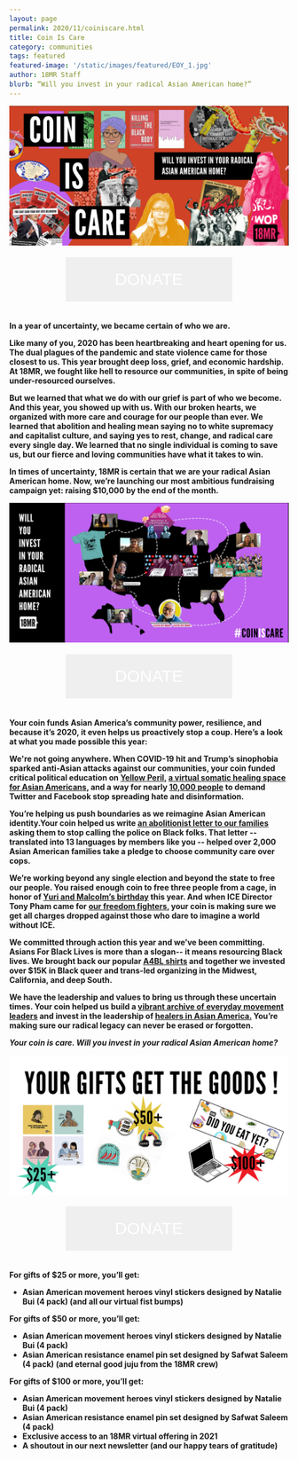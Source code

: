 ```yaml
---
layout: page
permalink: 2020/11/coiniscare.html
title: Coin Is Care
category: communities
tags: featured
featured-image: '/static/images/featured/EOY_1.jpg'
author: 18MR Staff
blurb: “Will you invest in your radical Asian American home?”
---
```


<img src= '/static/images/featured/EOY_1.jpg'>

<html>
<head>
<style>

.page{
padding: 15px 20px;
}

.button {
  border: none;
  color: white;
  padding: 15px 32px;
  text-align: center;
  text-decoration: none;
  display: inline-block;
  font-size: 30px;
  margin: 4px 2px;
  cursor: pointer;
  height:80px;
    width:300px;
}

.button1 {background-color: #E92484; font-family: league-gothic;
  src: url("../static/fonts/leaguegothic-regular-webfont.woff"); } /* Pink */
</style>
</head>
<body>
<center> <a href="https://action.18mr.org/coin-is-care-2020/">
<button class="button button1" a href="">DONATE</button></a>
</center>
</body>
</html>
<br>


<b>In a year of uncertainty, we became certain of who we are.<b> 

Like many of you, 2020 has been heartbreaking and heart opening for us. The dual plagues of the pandemic and state violence came for those closest to us. This year brought deep loss, grief, and economic hardship. <b>At 18MR, we fought like hell to resource our communities, in spite of being under-resourced ourselves. </b>

But we learned that what we do with our grief is part of who we become. And this year, you showed up with us. <b>With our broken hearts, we organized with more care and courage for our people than ever.</b> We learned that abolition and healing mean saying no to white supremacy and capitalist culture, and saying yes to rest, change, and radical care every single day. We learned that no single individual is coming to save us, but our fierce and loving communities have what it takes to win.

In times of uncertainty, 18MR is certain that we are your radical Asian American home. <b>Now, we’re launching our most ambitious fundraising campaign yet: raising $10,000 by the end of the month. </b>

<img src= '/static/images/featured/EOY_2.jpg'>

<html>
<head>
<style>
.button {
  border: none;
  color: white;
  padding: 15px 32px;
  text-align: center;
  text-decoration: none;
  display: inline-block;
  font-size: 30px;
  margin: 4px 2px;
  cursor: pointer;
  height:80px;
    width:300px;
}

.button1 {background-color: #E92484; font-family: league-gothic;
  src: url("../static/fonts/leaguegothic-regular-webfont.woff"); } /* Pink */
</style>
</head>
<body>
<center> <a href="https://action.18mr.org/coin-is-care-2020/">
<button class="button button1" >DONATE</button></a>
</center>
</body>
</html>
<br>

Your coin funds Asian America’s community power, resilience, and because it’s 2020, it even helps us proactively stop a coup. Here’s a look at what you made possible this year:

<b> We're not going anywhere.</b> When COVID-19 hit and Trump’s sinophobia sparked anti-Asian attacks against our communities, your coin funded critical political education on [Yellow Peril,](https://gumroad.com/l/18MRUYP) [a virtual somatic healing space for Asian Americans,](https://www.crowdcast.io/e/antidotes-4-yellow-peril) and a way for nearly [10,000 people](https://action.18mr.org/stop-antiasian-violence/) to demand Twitter and Facebook stop spreading hate and disinformation.

<b>You’re helping us push boundaries as we reimagine Asian American identity.</b>Your coin helped us write [an abolitionist letter to our families](https://18millionrising.org/2020/06/callonme.html) asking them to stop calling the police on Black folks. That letter -- translated into 13 languages by members like you -- helped over 2,000 Asian American families take a pledge to choose community care over cops.

<b>We’re working beyond any single election and beyond the state to free our people. </b> You raised enough coin to free three people from a cage, in honor of [Yuri and Malcolm’s birthday](https://action.18mr.org/birthday-bailout/) this year. And when ICE Director Tony Pham came for [our freedom fighters,](https://action.18mr.org/dropthecharges/) your coin is making sure we get all charges dropped against those who dare to imagine a world without ICE.

<b>We committed through action this year and we’ve been committing.</b>
Asians For Black Lives is more than a slogan-- it means resourcing Black lives. We brought back our popular [A4BL shirts](https://18millionrising.org/2020/09/a4bl.html) and together we invested over $15K in Black queer and trans-led organizing in the Midwest, California, and deep South.


<b>We have the leadership and values to bring us through these uncertain times.</b> Your coin helped us build a [vibrant archive of everyday movement leaders](https://www.movementloveletters.org/) and invest in the leadership of [healers in Asian America.](https://18millionrising.org/2020/04/WIHAA.html) You’re making sure our radical legacy can never be erased or forgotten. 

<b><i>Your coin is care. Will you invest in your radical Asian American home?</i></b>


<img src= '/static/images/featured/FUNDRAISING TIERS.png'>
<html>
<head>
<style>
.button {
  border: none;
  color: white;
  padding: 15px 32px;
  text-align: center;
  text-decoration: none;
  display: inline-block;
  font-size: 30px;
  margin: 4px 2px;
  cursor: pointer;
  height:80px;
    width:300px;
}

.button1 {background-color: #E92484; font-family: league-gothic;
  src: url("../static/fonts/leaguegothic-regular-webfont.woff"); } /* Pink */
</style>
</head>
<body>
<center> <a href="https://action.18mr.org/coin-is-care-2020/">
<button class="button button1" a href="">DONATE</button></a>
</center>
</body>
</html>
<br>

<b>For gifts of $25 or more, you’ll get:</b>

* Asian American movement heroes vinyl stickers designed by Natalie Bui (4 pack)
(and all our virtual fist bumps)

<b>For gifts of $50 or more, you’ll get:</b>

* Asian American movement heroes vinyl stickers designed by Natalie Bui (4 pack)
* Asian American resistance enamel pin set designed by Safwat Saleem (4 pack)
(and eternal good juju from the 18MR crew)

<b>For gifts of $100 or more, you’ll get:</b>

* Asian American movement heroes vinyl stickers designed by Natalie Bui (4 pack)
* Asian American resistance enamel pin set designed by Safwat Saleem (4 pack)
* Exclusive access to an 18MR virtual offering in 2021
* A shoutout in our next newsletter
(and our happy tears of gratitude)



<script src='https://actionnetwork.org/widgets/v3/fundraising/coin-is-care-will-you-invest-in-your-radical-asian-american-home?format=js&source=widget&css=whitelabel'></script><div id='can-fundraising-area-coin-is-care-will-you-invest-in-your-radical-asian-american-home' style='width: 100%'><!-- this div is the target for our HTML insertion --></div>


